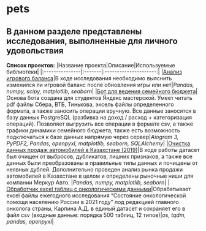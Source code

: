 # pets
## В данном разделе представлены исследования, выполненные для личного удовольствия

**Список проектов:**
|Название проекта|Описание|Используемые библиотеки|
|:---------------|:-------|:---------------------:|
|[Анализ игрового баланса](games/game_data.ipynb)|В ходе исследования необходимо выяснить изменился ли игровой баланс после обновления игры или нет|*Pandas, numpy, scipy, matplotlib, seaborn*|
|[Бот для ведения семейного бюджета](cash_bot/)|Основа бота создана для студентов Яндекс мастерской. Умеет читать pdf файлы Сбера, ВТБ, Тинькова, эксель файлы определенного формата, а также заносить операции вручную. Все данные заносятся в базу данных PostgreSQL (разбивка на доход / расход + категоризация операций). Позволяет выгрузить все операции в формате csv, а также графики динамики семейного бюджета, также есть возможность подключаться к базе данных напрямую через сервер|*Aiogram 3, PyPDF2, Pandas, openpyxl, matplotlib, seaborn, SQLAlchemy*|
|[Очистка данных продаж автомобилей в Казахстане (2019)](auto_2019/data_clean_auto.ipynb)|В ходе работы датасет был очищен от выбросов, дубликатов, лишних признаков, а также все данных были преобразованы в правильные типы данных и почищены от неявных дублей. Дополнительно проведен анализ рынка продажи автомобилей в Казахстане в целом и определены рыночные ниши для компании Меркур Авто. |*Pandas, numpy, matplotlib, seaborn*|
|[Обработчик excel таблиц с онкологическими данными](onko_converter)|Обрабатывает excel файлы ежегодного исследования “Состояние онкологической помощи населению России в 2021 году” под редакцией главного онколога страны, Карпина А.Д. в единый датасет и сохраняет его в файл csv (входные данные: порядка 500 таблиц, 12 типов)|*os, tqdm, pandas, openpyxl*|

